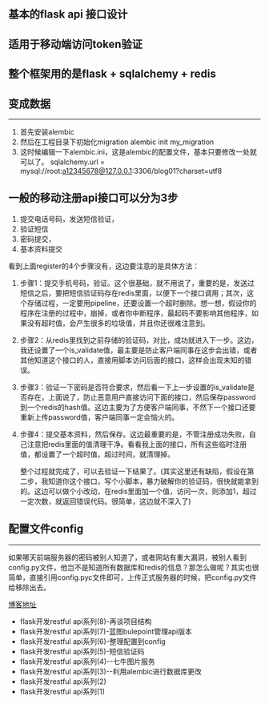 ## 基本的flask api 接口设计
## 适用于移动端访问token验证
## 整个框架用的是flask + sqlalchemy + redis


## 变成数据
----------
1. 首先安装alembic
2. 然后在工程目录下初始化migration
   alembic init my_migration
3. 这时候编辑一下alembic.ini，这是alembic的配置文件，基本只要修改一处就可以了。
   sqlalchemy.url = mysql://root:a12345678@127.0.0.1:3306/blog01?charset=utf8


## 一般的移动注册api接口可以分为3步
1. 提交电话号码，发送短信验证，
2. 验证短信
3. 密码提交，
4. 基本资料提交

看到上面register的4个步骤没有，这边要注意的是具体方法：

1. 步骤1：提交手机号码，验证。这个很基础，就不用说了，重要的是，发送过短信之后，要把短信验证码存在redis里面，以便下一个接口调用；其次，这个存储过程，一定要用pipeline，还要设置一个超时删除。想一想，假设你的程序在注册的过程中，崩掉，或者你中断程序，最起码不要影响其他程序，如果没有超时值，会产生很多的垃圾值，并且你还很难注意到。

2. 步骤2：从redis里找到之前存储的验证码，对比，成功就进入下一步。这边，我还设置了一个is_validate值，最主要是防止客户端同事在这步会出错，或者其他知道这个接口的人，直接用脚本访问后面的接口，这样会出现未知的错误。

3. 步骤3：验证一下密码是否符合要求，然后看一下上一步设置的is_validate是否存在，上面说了，防止恶意用户直接访问下面的接口，然后保存password到一个redis的hash值。这边主要为了方便客户端同事，不然下一个接口还要重新上传password值，客户端同事一定会恼火的。

4. 步骤4：提交基本资料，然后保存。这边最重要的是，不管注册成功失败，自己注意把redis里面的值清理干净。看看我上面的接口，所有这些临时注册值，都设置了一个超时值，超过时间，就清理掉。

   整个过程就完成了，可以去验证一下结果了。(其实这里还有缺陷，假设在第二步，我知道你这个接口，写个小脚本，暴力破解你的验证码，很快就能拿到的。这边可以做个小改动，在redis里面加一个值，访问一次，则添加1，超过一定次数，就返回错误代码。很简单，这边就不深入了)


## 配置文件config
----------------

  如果哪天前端服务器的密码被别人知道了，或者网站有重大漏洞，被别人看到config.py文件，他岂不是知道所有数据库和redis的信息？那怎么做呢？其实也很简单，直接引用config.pyc文件即可，上传正式服务器的时候，把config.py文件给移除出去。


[博客地址](http://www.cnblogs.com/yueerwanwan0204/category/806842.html)

- flask开发restful api系列(8)-再谈项目结构
- flask开发restful api系列(7)-蓝图bulepoint管理api版本
- flask开发restful api系列(6)-整理配置到config
- flask开发restful api系列(5)-短信验证码
- flask开发restful api系列(4)--七牛图片服务
- flask开发restful api系列(3)--利用alembic进行数据库更改
- flask开发restful api系列(2)
- flask开发restful api系列(1)